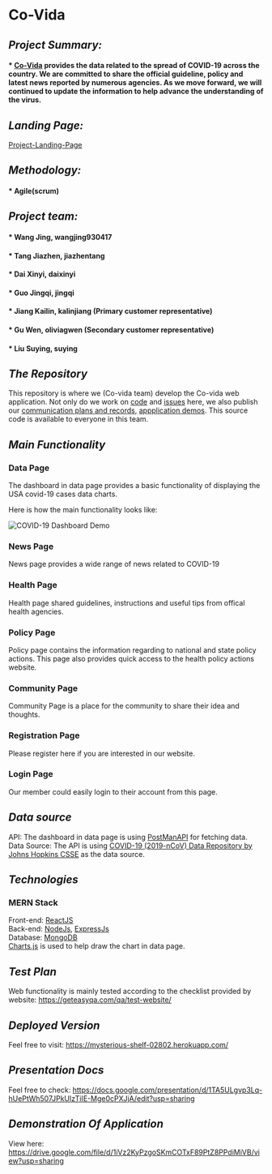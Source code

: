 # **Co-Vida**

## **_Project Summary:_** 
#### *  [Co-Vida](https://mysterious-shelf-02802.herokuapp.com/) provides the data related to the spread of COVID-19 across the country. We are committed to share the official guideline, policy and latest news reported by numerous agencies. As we move forward, we will continued to update the information to help advance the understanding of the virus. 


## **_Landing Page:_**
[Project-Landing-Page](https://pages.github.ccs.neu.edu/2020FACS5500SV/project-covid19/)

## **_Methodology:_**
#### * Agile(scrum)

## **_Project team:_**
#### * Wang  Jing, wangjing930417
#### * Tang Jiazhen, jiazhentang
#### * Dai Xinyi, daixinyi
#### * Guo Jingqi, jingqi
#### * Jiang Kailin, kalinjiang (Primary customer representative)
#### * Gu Wen, oliviagwen (Secondary customer representative)
#### * Liu Suying, suying



## **_The Repository_** 
This repository is where we (Co-vida team) develop the Co-vida web application. Not only do we work on [code](https://github.ccs.neu.edu/2020FACS5500SV/project-covid19/tree/master/src_new) and [issues](https://github.ccs.neu.edu/2020FACS5500SV/project-covid19/issues) here, we also publish our [communication plans and records](https://github.ccs.neu.edu/2020FACS5500SV/project-covid19/tree/master/docs/communication_plan), [appplication demos](https://github.ccs.neu.edu/2020FACS5500SV/project-covid19/tree/master/docs/demo). This source code is available to everyone in this team.

## **_Main Functionality_** 
### Data Page
The dashboard in data page provides a basic functionality of displaying the USA covid-19 cases data charts.

Here is how the main functionality looks like:

![COVID-19 Dashboard Demo](./docs/demo/charts.gif)

### News Page
News page provides a wide range of news related to COVID-19

### Health Page
Health page shared guidelines, instructions and useful tips from offical health agencies. 

### Policy Page
Policy page contains the information regarding to national and state policy actions. This page also provides quick access to the health policy actions website. 

### Community Page
Community Page is a place for the community to share their idea and thoughts. 

### Registration Page
Please register here if you are interested in our website.

### Login Page
Our member could easily login to their account from this page. 

## **_Data source_**
API: The dashboard in data page is using [PostManAPI](https://covidapi.info/) for fetching data.\
Data Source: The API is using [COVID-19 (2019-nCoV) Data Repository by Johns Hopkins CSSE](https://github.com/CSSEGISandData/COVID-19) as the data source.

## **_Technologies_**
### MERN Stack
Front-end: [ReactJS](https://reactjs.org/)\
Back-end: [NodeJs](https://nodejs.org/en/), [ExpressJs](https://expressjs.com/)\
Database: [MongoDB](https://www.mongodb.com/)\
[Charts.js](https://www.chartjs.org/) is used to help draw the chart in data page.

## **_Test Plan_**
Web functionality is mainly tested according to the checklist provided by website: https://geteasyqa.com/qa/test-website/

## **_Deployed Version_**
Feel free to visit: https://mysterious-shelf-02802.herokuapp.com/

## **_Presentation Docs_**
Feel free to check: https://docs.google.com/presentation/d/1TA5ULgvp3Lq-hUePtWh507JPkUlzTiIE-Mge0cPXJjA/edit?usp=sharing

## **_Demonstration Of Application_**
View here: https://drive.google.com/file/d/1iVz2KyPzgoSKmCOTxF89PtZ8PPdiMiVB/view?usp=sharing
